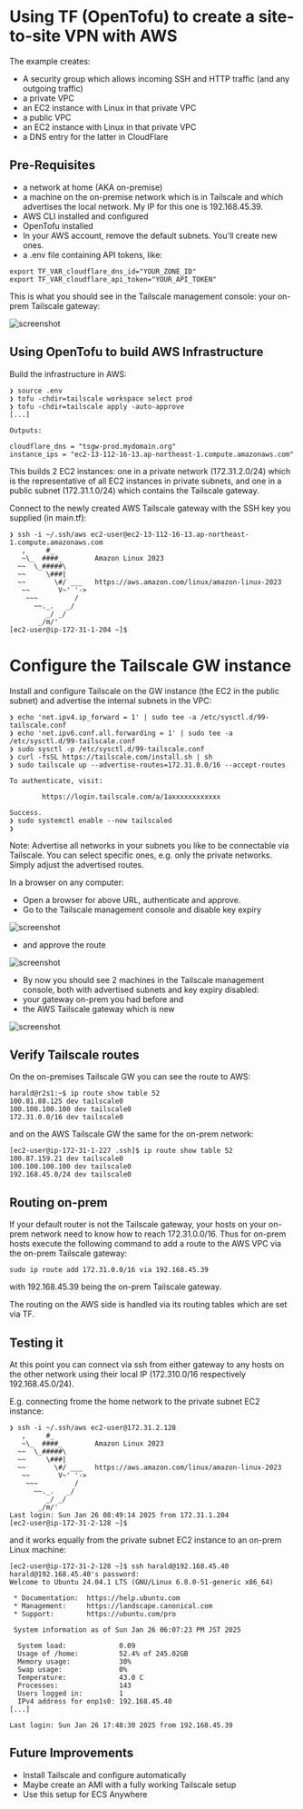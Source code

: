 # Using TF (OpenTofu) to create a site-to-site VPN with AWS

The example creates:

* A security group which allows incoming SSH and HTTP traffic (and any outgoing traffic)
* a private VPC
* an EC2 instance with Linux in that private VPC
* a public VPC
* an EC2 instance with Linux in that private VPC
* a DNS entry for the latter in CloudFlare

## Pre-Requisites

* a network at home (AKA on-premise)
* a machine on the on-premise network which is in Tailscale and which advertises the local network. My IP for this one is 192.168.45.39.
* AWS CLI installed and configured
* OpenTofu installed
* In your AWS account, remove the default subnets. You'll create new ones.
* a .env file containing API tokens, like:
```
export TF_VAR_cloudflare_dns_id="YOUR_ZONE_ID"
export TF_VAR_cloudflare_api_token="YOUR_API_TOKEN"
```

This is what you should see in the Tailscale management console: your on-prem Tailscale gateway:

![screenshot](img/on-prem-gw.png)


## Using OpenTofu to build AWS Infrastructure

Build the infrastructure in AWS:

```
❯ source .env
❯ tofu -chdir=tailscale workspace select prod
❯ tofu -chdir=tailscale apply -auto-approve
[...]

Outputs:

cloudflare_dns = "tsgw-prod.mydomain.org"
instance_ips = "ec2-13-112-16-13.ap-northeast-1.compute.amazonaws.com"
```

This builds 2 EC2 instances: one in a private network (172.31.2.0/24)
which is the representative of all EC2
instances in private subnets,
and one in a public subnet (172.31.1.0/24) which contains the Tailscale gateway.

Connect to the newly created AWS Tailscale gateway with the SSH key you supplied (in main.tf):

```
❯ ssh -i ~/.ssh/aws ec2-user@ec2-13-112-16-13.ap-northeast-1.compute.amazonaws.com
   ,     #_
   ~\_  ####_        Amazon Linux 2023
  ~~  \_#####\
  ~~     \###|
  ~~       \#/ ___   https://aws.amazon.com/linux/amazon-linux-2023
   ~~       V~' '->
    ~~~         /
      ~~._.   _/
         _/ _/
       _/m/'
[ec2-user@ip-172-31-1-204 ~]$ 
```

# Configure the Tailscale GW instance

Install and configure Tailscale on the GW instance (the EC2 in the public subnet) and advertise the internal subnets in the VPC:

```
❯ echo 'net.ipv4.ip_forward = 1' | sudo tee -a /etc/sysctl.d/99-tailscale.conf
❯ echo 'net.ipv6.conf.all.forwarding = 1' | sudo tee -a /etc/sysctl.d/99-tailscale.conf
❯ sudo sysctl -p /etc/sysctl.d/99-tailscale.conf
❯ curl -fsSL https://tailscale.com/install.sh | sh
❯ sudo tailscale up --advertise-routes=172.31.0.0/16 --accept-routes

To authenticate, visit:

        https://login.tailscale.com/a/1axxxxxxxxxxxx

Success.
❯ sudo systemctl enable --now tailscaled
❯ 
```

Note: Advertise all networks in your subnets you like to be connectable via Tailscale. You can select specific ones, e.g. only the private networks. Simply adjust the advertised routes.

In a browser on any computer:

* Open a browser for above URL, authenticate and approve.
* Go to the Tailscale management console and disable key expiry

![screenshot](img/key-expiry.png)

* and approve the route

![screenshot](img/subnet-route-approval.png)

* By now you should see 2 machines in the Tailscale management console, both with advertised subnets and key expiry disabled:
 * your gateway on-prem you had before and
 * the AWS Tailscale gateway which is new

![screenshot](img/two-gw.png)

## Verify Tailscale routes

On the on-premises Tailscale GW you can see the route to AWS:

```
harald@r2s1:~$ ip route show table 52
100.81.88.125 dev tailscale0 
100.100.100.100 dev tailscale0 
172.31.0.0/16 dev tailscale0 
```

and on the AWS Tailscale GW the same for the on-prem network:

```
[ec2-user@ip-172-31-1-227 .ssh]$ ip route show table 52
100.87.159.21 dev tailscale0 
100.100.100.100 dev tailscale0 
192.168.45.0/24 dev tailscale0 
```

## Routing on-prem

If your default router is not the Tailscale gateway, your hosts on your on-prem network need to know how to reach 172.31.0.0/16. Thus for on-prem hosts execute the following command to add a route to the AWS VPC via the on-prem Tailscale gateway:

```
sudo ip route add 172.31.0.0/16 via 192.168.45.39
```
with 192.168.45.39 being the on-prem Tailscale gateway.

The routing on the AWS side is handled via its routing tables which are set via TF.

## Testing it

At this point you can connect via ssh from either gateway to any hosts on
the other network using their local IP (172.310.0/16 respectively 192.168.45.0/24).

E.g. connecting frome the home network to the private subnet EC2 instance:

```
❯ ssh -i ~/.ssh/aws ec2-user@172.31.2.128
   ,     #_
   ~\_  ####_        Amazon Linux 2023
  ~~  \_#####\
  ~~     \###|
  ~~       \#/ ___   https://aws.amazon.com/linux/amazon-linux-2023
   ~~       V~' '->
    ~~~         /
      ~~._.   _/
         _/ _/
       _/m/'
Last login: Sun Jan 26 08:49:14 2025 from 172.31.1.204
[ec2-user@ip-172-31-2-128 ~]$ 
```

and it works equally from the private subnet EC2 instance to an on-prem Linux machine:

```
[ec2-user@ip-172-31-2-128 ~]$ ssh harald@192.168.45.40
harald@192.168.45.40's password: 
Welcome to Ubuntu 24.04.1 LTS (GNU/Linux 6.8.0-51-generic x86_64)

 * Documentation:  https://help.ubuntu.com
 * Management:     https://landscape.canonical.com
 * Support:        https://ubuntu.com/pro

 System information as of Sun Jan 26 06:07:23 PM JST 2025

  System load:             0.09
  Usage of /home:          52.4% of 245.02GB
  Memory usage:            30%
  Swap usage:              0%
  Temperature:             43.0 C
  Processes:               143
  Users logged in:         1
  IPv4 address for enp1s0: 192.168.45.40
[...]

Last login: Sun Jan 26 17:48:30 2025 from 192.168.45.39
```

## Future Improvements

* Install Tailscale and configure automatically
* Maybe create an AMI with a fully working Tailscale setup
* Use this setup for ECS Anywhere
